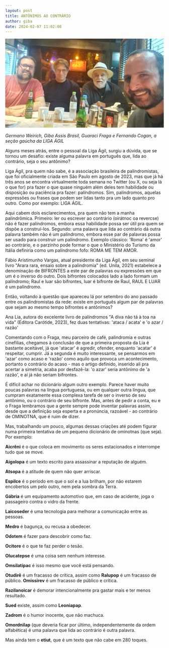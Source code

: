 ```yaml
---
layout: post
title: ANTÔNIMOS AO CONTRÁRIO
author: giba
date: 2024-02-07 11:02:08
---
```

![](/uploads/liga-agil-rs.jpg)

*Germano Weirich, Giba Assis Brasil, Guaraci Fraga e Fernando Cogan, a seção gaúcha da LIGA ÁGIL*

Alguns meses atrás, entre o pessoal da Liga Ágil, surgiu a dúvida, que se tornou um desafio: existe alguma palavra em português que, lida ao contrário, seja o seu antônimo?

Liga Ágil, pra quem não sabe, é a associação brasileira de palindromistas, que foi oficialmente criada em São Paulo em agosto de 2023, mas que já há três anos se encontra virtualmente toda semana no Twitter (ou X, ou seja lá o que for) pra fazer o que quase ninguém além deles tem habilidade ou disposição ou paciência pra fazer: palíndromos. Sim, palíndromos, aquelas expressões ou frases que podem ser lidas tanto pra um lado quanto pro outro. Como por exemplo: LIGA ÁGIL.

Aqui cabem dois esclarecimentos, pra quem não tem a manha palindrômica. Primeiro: ler ou escrever ao contrário (oirátnoc oa revercse) não é fazer palíndromos, embora essa habilidade possa ser útil pra quem se dispõe a construí-los. Segundo: uma palavra que lida ao contrário dá outra palavra também não é um palíndromo, embora esse par de palavras possa ser usado para construir um palíndromo. Exemplo clássico: 'Roma' é 'amor' ao contrário, e o parzinho pode formar o que o Ministério do Turismo da Itália definiria como um palíndromo fofo: ROMA ME TEM AMOR.

Fábio Aristimunho Vargas, atual presidente da Liga Ágil, em seu seminal livro "Arara rara, ensaio sobre a palindromia" (ed. Unila, 2021) estabelece a denominação de BIFRONTES a este par de palavras ou expressões em que um é o inverso do outro. Dois bifrontes colocados lado a lado formam um palíndromo; Raul e luar são bifrontes, luar é bifronte de Raul, RAUL E LUAR é um palíndromo.

Então, voltando à questão que apareceu lá por setembro do ano passado entre os palindromistas da rede: existe em português algum par de palavras que sejam ao mesmo tempo bifrontes e antônimos?

Ana Lia, autora do excelente livro de palíndromos "A diva não tá à toa na vida" (Editora Carótide, 2023), fez duas tentativas: 'ataca / acata' e 'o azar / razão'

Comentando com o Fraga, meu parceiro de café, palindromia e outras cinefilias, chegamos à conclusão de que a primeira proposta da Lia é bastante aceitável, já que 'atacar' é agredir, ofender, enquanto 'acatar' é respeitar, cumprir. Já a segunda é muito interessante, se pensarmos em 'azar' como acaso e 'razão' como aquilo que provoca um acontecimento, portanto o contrário do acaso - mas o artigo definido, inserido ali pra acertar a simetria, acaba por desfazê-la: 'o azar' seria antônimo de 'a razão', e aí já não seriam bifrontes.

É difícil achar no dicionário algum outro exemplo.  Parece haver muito poucas palavras na língua portuguesa, ou em qualquer outra língua, que cumpram exatamente essa complexa tarefa de ser o inverso de seu antônimo, ou o contrário de seu bifronte. Mas, antes de pedir a conta, eu e o Fraga lembramos que a gente sempre pode inventar palavras assim, desde que a definição seja esperta e a pronúncia, razoável - ao contrário de OMINOTNA, que é ruim de dizer.

Mas, trabalhando um pouco, algumas dessas criações até podem figurar numa primeira tentativa de um pequeno dicionário de ominotnas (que seja). Por exemplo:

**Aicrêni** é o que coloca em movimento os seres estacionados e interrompe tudo que se move.

**Aigolopa** é um texto escrito para assassinar a reputação de alguém.

**Atsopa** é a atitude de quem não quer arriscar.

**Espilce** é o período em que o sol e a lua brilham, por não estarem encobertos um pelo outro, nem pela sombra da Terra.

**Gábria** é um equipamento automotivo que, em caso de acidente, joga o passageiro contra o vidro da frente.

**Laicoseder** é uma tecnologia para melhorar a comunicação entre as pessoas.

**Medro** é bagunça, ou recusa a obedecer.

**Odotem** é fazer para descobrir como faz.

**Ocitore** é o que te faz perder o tesão.

**Olucatepse** é uma coisa sem nenhum interesse.

**Omsilatipac** é isso mesmo que você está pensando.

**Otudirê** é um fracasso de crítica, assim como **Ralupop** é um fracasso de público. **Omissirev** é um fracasso de público e crítica.

**Razilanoicar** é demorar intencionalmente pra gastar mais e ter menos resultado.

**Sued** existe, assim como **Leoniapap**.

**Zadrom** é o humor inocente, que não machuca.

**Omordnilap** (que deveria ficar por último, independentemente da ordem alfabética) é uma palavra que lida ao contrário é outra palavra.

Mas ainda tem o **etiut**, que é um texto que não cabe em 280 toques.